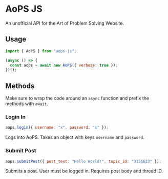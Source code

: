 # AoPS JS

An unofficial API for the Art of Problem Solving Website.

## Usage

```js
import { AoPS } from "aops-js";

(async () => {
  const aops = await new AoPS({ verbose: true });
})();
```

## Methods

Make sure to wrap the code around an `async` function and prefix the methods with `await`.

### Login In

```js
aops.login({ username: "x", password: "x" });
```

Logs into AoPS. Takes an object with keys `username` and `password`.

### Submit Post

```js
aops.submitPost({ post_text: "Hello World!", topic_id: "3156623" });
```

Submits a post. User must be logged in. Requires post body and thread ID.
